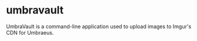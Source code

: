 # umbravault
UmbraVault is a command-line application used to upload images to Imgur's CDN for Umbraeus.
